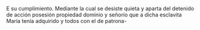 E su cumplimiento. Mediante la cual se desiste quieta y aparta del detenido de acción posesión propiedad dominio y señorío que a dicha esclavita María tenía adquirido y todos con el de patrona-
